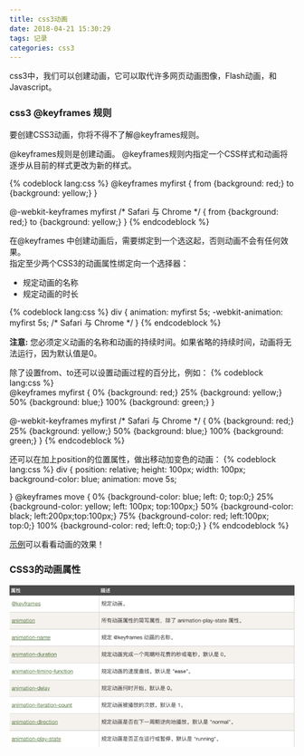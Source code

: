 ```yaml
---
title: css3动画
date: 2018-04-21 15:30:29
tags: 记录
categories: css3
---
```


css3中，我们可以创建动画，它可以取代许多网页动画图像，Flash动画，和Javascript。  
<!--more-->
### css3 @keyframes 规则  

要创建CSS3动画，你将不得不了解@keyframes规则。

@keyframes规则是创建动画。 @keyframes规则内指定一个CSS样式和动画将逐步从目前的样式更改为新的样式。  

{% codeblock lang:css %}
@keyframes myfirst
{
    from {background: red;}
    to {background: yellow;}
}

@-webkit-keyframes myfirst /* Safari 与 Chrome */
{
    from {background: red;}
    to {background: yellow;}
}
{% endcodeblock %}  

在@keyframes 中创建动画后，需要绑定到一个选这起，否则动画不会有任何效果。  
指定至少两个CSS3的动画属性绑定向一个选择器：  

* 规定动画的名称  
* 规定动画的时长  

{% codeblock lang:css %}
div
{
    animation: myfirst 5s;
    -webkit-animation: myfirst 5s; /* Safari 与 Chrome */
}
{% endcodeblock %}   

**注意:** 您必须定义动画的名称和动画的持续时间。如果省略的持续时间，动画将无法运行，因为默认值是0。 

除了设置from、to还可以设置动画过程的百分比，例如：
{% codeblock lang:css %}  
@keyframes myfirst
{
    0%   {background: red;}
    25%  {background: yellow;}
    50%  {background: blue;}
    100% {background: green;}
}

@-webkit-keyframes myfirst /* Safari 与 Chrome */
{
    0%   {background: red;}
    25%  {background: yellow;}
    50%  {background: blue;}
    100% {background: green;}
}
{% endcodeblock %}  

还可以在加上position的位置属性，做出移动加变色的动画：
{% codeblock lang:css %}
div {
  position: relative;
  height: 100px;
  width: 100px;
  background-color: blue;
  animation: move 5s;

}
@keyframes move {
  0% {background-color: blue; left: 0; top:0;}
  25% {background-color: yellow; left: 100px; top:100px;}
  50% {background-color: black; left:200px;top:100px;}
  75% {background-color: red; left:100px; top:0;}
  100% {background-color: red; left:0; top:0;}
}
{% endcodeblock %}  

[示例](https://jsfiddle.net/caogu/5dm7ptL0/9/)可以看看动画的效果！  

### CSS3的动画属性  
![属性截图](css3动画/animation属性.png)



